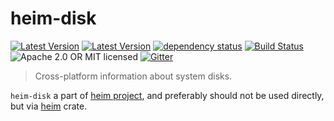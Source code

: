 # heim-disk

[![Latest Version](https://img.shields.io/crates/v/heim-disk.svg)](https://crates.io/crates/heim-disk)
[![Latest Version](https://docs.rs/heim-disk/badge.svg)](https://docs.rs/heim-disk)
[![dependency status](https://deps.rs/crate/heim-disk/0.0.7/status.svg)](https://deps.rs/crate/heim-disk/0.0.7)
[![Build Status](https://dev.azure.com/heim-rs/heim/_apis/build/status/heim-rs.heim?branchName=master)](https://dev.azure.com/heim-rs/heim/_build/latest?definitionId=1&branchName=master)
![Apache 2.0 OR MIT licensed](https://img.shields.io/badge/license-Apache2.0%2FMIT-blue.svg)
[![Gitter](https://badges.gitter.im/heim-rs/heim.svg)](https://gitter.im/heim-rs/heim)

> Cross-platform information about system disks.

`heim-disk` a part of [heim project](https://github.com/heim-rs),
and preferably should not be used directly,
but via [heim](https://crates.io/crates/heim) crate.
